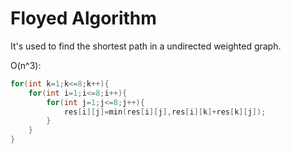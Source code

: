 # Floyed Algorithm

It's used to find the shortest path in a undirected weighted graph.

O(n^3):

```cpp
for(int k=1;k<=8;k++){
    for(int i=1;i<=8;i++){
        for(int j=1;j<=8;j++){
            res[i][j]=min(res[i][j],res[i][k]+res[k][j]);
        }
    }
}
```